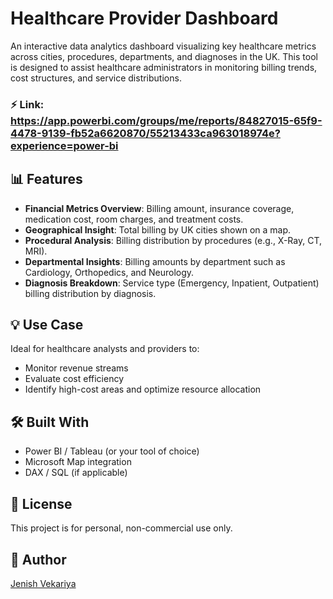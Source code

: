 

# Healthcare Provider Dashboard 

An interactive data analytics dashboard visualizing key healthcare metrics across cities, procedures, departments, and diagnoses in the UK. This tool is designed to assist healthcare administrators in monitoring billing trends, cost structures, and service distributions.

### ⚡️ Link: https://app.powerbi.com/groups/me/reports/84827015-65f9-4478-9139-fb52a6620870/55213433ca963018974e?experience=power-bi

## 📊 Features

- **Financial Metrics Overview**: Billing amount, insurance coverage, medication cost, room charges, and treatment costs.
- **Geographical Insight**: Total billing by UK cities shown on a map.
- **Procedural Analysis**: Billing distribution by procedures (e.g., X-Ray, CT, MRI).
- **Departmental Insights**: Billing amounts by department such as Cardiology, Orthopedics, and Neurology.
- **Diagnosis Breakdown**: Service type (Emergency, Inpatient, Outpatient) billing distribution by diagnosis.

## 💡 Use Case

Ideal for healthcare analysts and providers to:
- Monitor revenue streams
- Evaluate cost efficiency
- Identify high-cost areas and optimize resource allocation

## 🛠 Built With

- Power BI / Tableau (or your tool of choice)
- Microsoft Map integration
- DAX / SQL (if applicable)

## 🧾 License

This project is for personal, non-commercial use only.

## 👤 Author

[Jenish Vekariya](https://github.com/jenish112)

